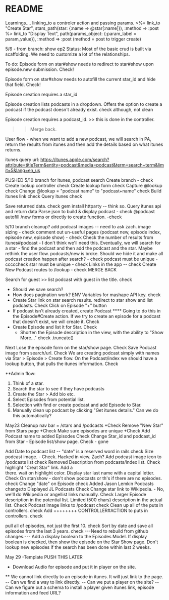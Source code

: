 # README

Learnings....
linking_to a controler action and passing params. 
<%= link_to "Create Star", stars_path(star: {:name => @star[:name]}), :method => :post %>
link_to "Display Text", path(params_object: {:param_label = param_value}), :method => :post (method = post to trigger create)


5/6 - from branch: show ep2
Status: Most of the basic crud is built via scaffolding. We need to customize a lot of the relationships. 

To do:
Episode form on star#show needs to redirect to star#show upon episode.new submission. Check!

Episode form on star#show needs to autofill the current star_id and hide that field. Check!

Episode creation requires a star_id

Episode creation lists podcasts in a dropdown. Offers the option to create a podcast if the podcast doesn't already exist. check although, not clean
<!-- <%= form.select :star_id, options_for_select([[@star.name, @star.id]]) %>  -->
<!-- <%= form.select :podcast_id, options_for_select([[@podcast.name, @podcast.id]]) %>  -->

Episode creation requires a podcast_id. >> this is done in the controller.

>> Merge back.


User flow - when we want to add a new podcast, we will search in PA, return the results from itunes and then add the details based on what itunes returns. 

itunes query url: https://itunes.apple.com/search?attribute=titleTerm&entity=podcast&media=podcast&term=search+term&limit=5&lang=en_us

PUSHED 5/10 branch for itunes, podcast search
Create branch - check
Create lookup controller check
Create lookup form check
Capture @lookup check 
Change @lookup = "podcast name" to "podcast+name" check
Build itunes link check
Query itunes check
	
Save returned data. check
	gem install httparty -- think so. 
	Query itunes api and return data
Parse json to build & display podcast - check
@podcast autofill /new forms or directly to create function. -check 

5/10 branch cleanup?
add podcast images -- need to ask zach.
image sizing - check
comment out un-useful pages (podcast new, episode index, episode new, episode show) - check
Check the number of results from itunes#podcast - I don't think we'll need this. Eventually, we will search for a star - find the podcast and then add the podcast and the star. Maybe rethink the user flow. 
podcasts/new is broke. Should we hide it and make all podcast creation happen after search? - check
podcast must be unique - cccccheck
star must be unique - check
Links in the app -- check
Create New Podcast routes to /lookup - check
MERGE BACK



Search for guest >> list podcast with guest in the title. check
 - Should we save search?
 - How does pagination work?
ENV Variables for mashape API key. check
 - Create Star link on star search results. redirect to star show and list podcasts. Check
 Click on Episode "+" button
 - If podcast isn't already created, create Podcast **** Going to do this in the Episode#Create action. If we try to create an episode for a podcast that doesn't exist, we will create it. Check
 - Create Episode and list it for Star. Check
   - Shorten the Episode description in the view, with the ability to "Show More..." check .truncate()


 Next
 Lose the episode form on the star/show page. Check
 Save Podcast image from search/url. Check
 We are creating podcast simply with names via Star > Episode > Create flow. On the Podcast/index we should have a lookup button, that pulls the itunes information. Check

**Admin flow:
1. Think of a star.
2. Search the star to see if they have podcasts
3. Create the Star > Add bio etc.
4. Select Episodes from potential list.
5. Selection with find or create podcast and add Episode to Star.
6. Manually clean up podcast by clicking "Get itunes details." Can we do this automatically?


May23 Cleanup
 nav bar = /stars and /podcasts +Check
 Remove "New Star" from Stars page +Check
 Make sure episodes are unique +Check
 Add Podcast name to added Episodes Check
 Change Star_id and podcast_id from Star - Episode list/show page. Check - gone

 Add Date to podcast list -- "date" is a reserved word in rails check
 Size podcast image. - Check. Hacked in view. Zach?
 Add podcast image icon to /podcasts list check
 Removed Description from podcasts/index list. Check
 highlight "Creat Star" link. Add a </br> there. wait on highlight color. 
 Display star last name with a capital letter. Check
 On star/show - don't show podcasts or th's if there are no episodes. check
 Change "date" on Episode check
 Added Jason Lemkin Podcasts change:to Displayed JL Podcasts Check
 Change star link to Wikipedia. - No, we'll do Wikipedia or angellist links manually. Check
 Larger Episode description in the potential list. Limited (500 chars) description in the actual list. Check
 Podcast image links to /podcast check
 Clean up all of the puts in controllers. check
 Add ++++++++ CONTROLLER#ACTION to puts in controllers. check


pull all of episodes, not just the first 10. check
Sort by date and save all episodes from the last 3 years. check
---Need to rebuild from github changes.---
Add a display boolean to the Episodes Model.
If display boolean is checked, then show the episode on the Star Show page.
Don't lookup new episodes if the search has been done within last 2 weeks.




May 29 -Template PUSH THIS LATER









  - Download Audio for episode and put it in player on the site. 




** We cannot link directly to an episode in itunes. It will just link to the page.
 -- Can we find a way to link directly.
 -- Can we put a player on the site?
 -- Can we figure out a schema to install a player given itunes link, episode information and feed URL?
